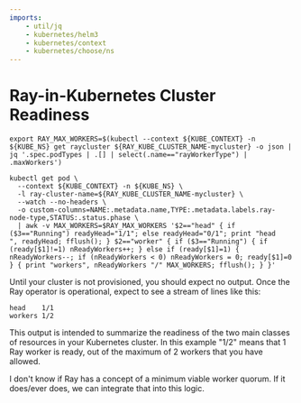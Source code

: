 ```yaml
---
imports:
    - util/jq
    - kubernetes/helm3
    - kubernetes/context
    - kubernetes/choose/ns
---
```


# Ray-in-Kubernetes Cluster Readiness

```shell
export RAY_MAX_WORKERS=$(kubectl --context ${KUBE_CONTEXT} -n ${KUBE_NS} get raycluster ${RAY_KUBE_CLUSTER_NAME-mycluster} -o json | jq '.spec.podTypes | .[] | select(.name=="rayWorkerType") | .maxWorkers')
```

```shell
kubectl get pod \
  --context ${KUBE_CONTEXT} -n ${KUBE_NS} \
  -l ray-cluster-name=${RAY_KUBE_CLUSTER_NAME-mycluster} \
  --watch --no-headers \
  -o custom-columns=NAME:.metadata.name,TYPE:.metadata.labels.ray-node-type,STATUS:.status.phase \
  | awk -v MAX_WORKERS=$RAY_MAX_WORKERS '$2=="head" { if ($3=="Running") readyHead="1/1"; else readyHead="0/1"; print "head   ", readyHead; fflush(); } $2=="worker" { if ($3=="Running") { if (ready[$1]!=1) nReadyWorkers++; } else if (ready[$1]=1) { nReadyWorkers--; if (nReadyWorkers < 0) nReadyWorkers = 0; ready[$1]=0 } { print "workers", nReadyWorkers "/" MAX_WORKERS; fflush(); } }'
```

Until your cluster is not provisioned, you should expect no
output. Once the Ray operator is operational, expect to see a stream
of lines like this:

```
head    1/1
workers 1/2
```

This output is intended to summarize the readiness of the two main
classes of resources in your Kubernetes cluster. In this example "1/2"
means that 1 Ray worker is ready, out of the maximum of 2 workers that
you have allowed.

I don't know if Ray has a concept of a minimum viable worker
quorum. If it does/ever does, we can integrate that into this logic.

